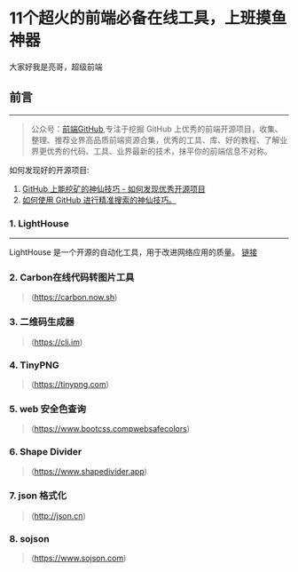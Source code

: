 # 11个超火的前端必备在线工具，上班摸鱼神器

大家好我是亮哥，超级前端

## 前言

- - -
> 公众号：[前端GitHub](),专注于挖掘 GitHub 上优秀的前端开源项目，收集、整理、推荐业界高品质前端资源合集，优秀的工具、库、好的教程、了解业界更优秀的代码、工具、业界最新的技术，抹平你的前端信息不对称。

如何发现好的开源项目:

1. [GitHub 上能挖矿的神仙技巧 - 如何发现优秀开源项目](https://github.com/biaochenxuying/blog/issues/45)
2. [如何使用 GitHub 进行精准搜索的神仙技巧。](https://github.com/FrontEndGitHub/FrontEndGitHub/issues/4)

### 1. LightHouse

- - -
LightHouse 是一个开源的自动化工具，用于改进网络应用的质量。
[链接](https://github.comGoogleChromelighthouse)

### 2. Carbon在线代码转图片工具
>
> (<https://carbon.now.sh>)
>
### 3. 二维码生成器
>
> (<https://cli.im>)
>
### 4. TinyPNG
>
> (<https://tinypng.com>)
>
### 5. web 安全色查询
>
> (<https://www.bootcss.compwebsafecolors>)
>
### 6. Shape Divider
>
> (<https://www.shapedivider.app>)
>
### 7. json 格式化
>
> (<http://json.cn>)
>
### 8. sojson
>
> (<https://www.sojson.com>)

